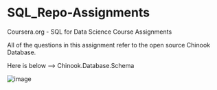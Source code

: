 # SQL_Repo-Assignments
Coursera.org - SQL for Data Science Course Assignments

All of the questions in this assignment refer to the open source Chinook Database. 

Here is below --> Chinook.Database.Schema

![image](https://user-images.githubusercontent.com/103532330/181627115-24bb94cf-c696-424e-8f03-ed27e62c84d8.png)
